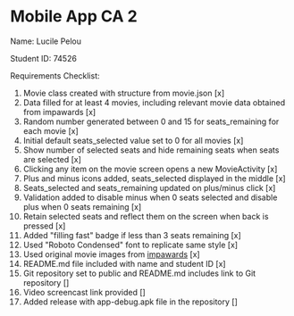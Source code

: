 # Mobile App CA 2

Name: Lucile Pelou

Student ID: 74526

Requirements Checklist:

1. Movie class created with structure from movie.json [x]
2. Data filled for at least 4 movies, including relevant movie data obtained from impawards [x]
3. Random number generated between 0 and 15 for seats_remaining for each movie [x]
4. Initial default seats_selected value set to 0 for all movies [x]
5. Show number of selected seats and hide remaining seats when seats are selected [x]
6. Clicking any item on the movie screen opens a new MovieActivity [x]
7. Plus and minus icons added, seats_selected displayed in the middle [x]
8. Seats_selected and seats_remaining updated on plus/minus click [x]
9. Validation added to disable minus when 0 seats selected and disable plus when 0 seats remaining [x]
10. Retain selected seats and reflect them on the screen when back is pressed [x]
11. Added "filling fast" badge if less than 3 seats remaining [x]
12. Used "Roboto Condensed" font to replicate same style [x]
13. Used original movie images from [impawards](http://www.impawards.com/) [x]
14. README.md file included with name and student ID [x]
15. Git repository set to public and README.md includes link to Git repository []
16. Video screencast link provided []
17. Added release with app-debug.apk file in the repository []
